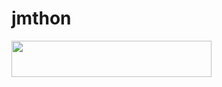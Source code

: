 # jmthon

<p align="left"><a href="https://heroku.com/deploy?template=https://github.com/isaikqj/roz"> <img src="https://img.shields.io/badge/Deploy%20To%20Heroku-purple?style=for-the-badge&logo=heroku" width="320" height="58.45"/></a></p>
